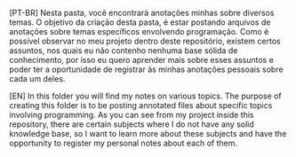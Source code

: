 [PT-BR] Nesta pasta, você encontrará anotações minhas sobre diversos temas. O objetivo da criação desta pasta, é estar postando arquivos de anotações sobre temas específicos envolvendo programação. Como é possível observar no meu projeto dentro deste repositório, existem certos assuntos, nos quais eu não contenho nenhuma base sólida de conhecimento, por isso eu quero aprender mais sobre esses assuntos e poder ter a oportunidade de registrar às minhas anotações pessoais sobre cada um deles.

[EN] In this folder you will find my notes on various topics. The purpose of creating this folder is to be posting annotated files about specific topics involving programming. As you can see from my project inside this repository, there are certain subjects where I do not have any solid knowledge base, so I want to learn more about these subjects and have the opportunity to register my personal notes about each of them.
